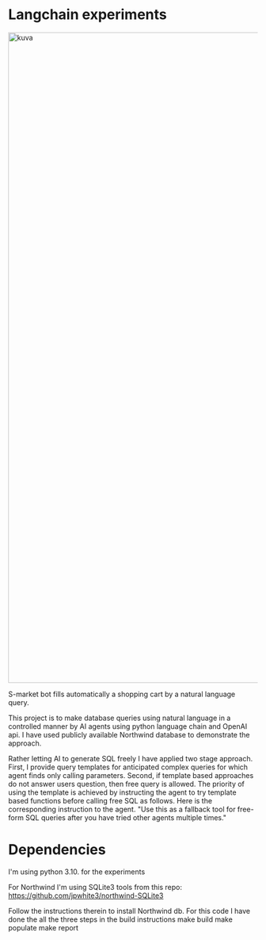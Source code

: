 # Langchain experiments

<img width="1311" alt="kuva" src="https://github.com/user-attachments/assets/340dd057-3c36-4a9d-98fe-737411e6e8fc" />

S-market bot fills automatically a shopping cart by a natural language query.

This project is to make database queries using natural language in a controlled manner by AI agents using python language chain
and OpenAI api. I have used publicly available Northwind database to demonstrate the approach. 

Rather letting AI to generate SQL freely I have applied two stage approach. First, I provide query templates for anticipated complex 
queries for which agent finds only calling parameters. Second, if template based approaches do not answer users
question, then free query is allowed. The priority of using the template is achieved by instructing the agent to 
try template based functions before calling free SQL as follows. Here is the corresponding instruction to the agent.
"Use this as a fallback tool for free-form SQL queries after you have tried other agents multiple times."

# Dependencies

I'm using python 3.10. for the experiments

For Northwind I'm using SQLite3 tools 
from this repo:
https://github.com/jpwhite3/northwind-SQLite3

Follow the instructions therein to install Northwind db. For this code I have done the all the three steps in the build instructions
make build 
make populate
make report
